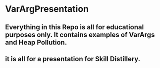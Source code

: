 # VarArgPresentation

## Everything in this Repo is all for educational purposes only. It contains examples of VarArgs and Heap Pollution.
## it is all for a presentation for Skill Distillery. 
